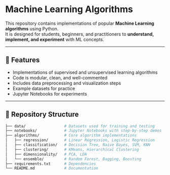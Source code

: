 # Machine Learning Algorithms  

This repository contains implementations of popular **Machine Learning algorithms** using Python.  
It is designed for students, beginners, and practitioners to **understand, implement, and experiment** with ML concepts.  

---

## 📌 Features  
- Implementations of supervised and unsupervised learning algorithms  
- Code is modular, clean, and well-commented  
- Includes data preprocessing and visualization steps  
- Example datasets for practice  
- Jupyter Notebooks for experiments  

---

## 📂 Repository Structure  
```bash
├── data/                 # Datasets used for training and testing
├── notebooks/            # Jupyter Notebooks with step-by-step demos
├── algorithms/           # Core algorithm implementations
│   ├── regression/       # Linear Regression, Logistic Regression
│   ├── classification/   # Decision Tree, Naive Bayes, SVM, KNN
│   ├── clustering/       # KMeans, Hierarchical Clustering
│   ├── dimensionality/   # PCA, LDA
│   └── ensemble/         # Random Forest, Bagging, Boosting
├── requirements.txt      # Dependencies
└── README.md             # Documentation
